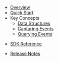 * [Overview](/content/product_overview)
* [Quick Start](/content/quick_start)
* Key Concepts
    * [Data Structures](/content/concepts/data_structures)
    * [Capturing Events](/content/concepts/capturing_events)
    * [Querying Events](/content/concepts/querying_events)
<!-- api_open -->
<!-- api_close -->
<!-- sdk_open -->
* [SDK Reference](/content/sdk_reference)
<!-- sdk_close -->
* [Release Notes](/content/release_notes)